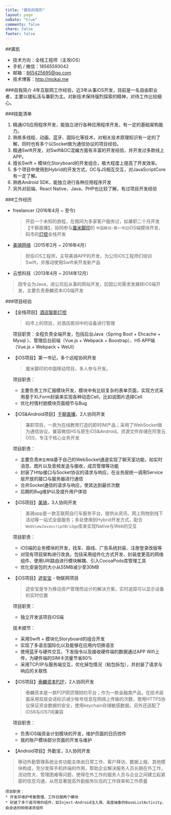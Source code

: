 ```yaml
---
title: "龚凯的简历"
layout: page
noDate: "true"
comments: false
share: false
footer: false
---
```


##龚凯
* 技术方向：全栈工程师（主攻iOS）
* 手机 / 微信：18565593042
* 邮箱：865425695@qq.com
* 技术博客：http://mokai.me

###自我简介
4年互联网工作经验，近3年从事iOS开发，目前是一名自由职业者，主要以接私活与兼职为主。对新技术保持强烈探索的精神，对待工作比较细心。

###技能清单
1. 精通iOS应用程序开发，能独立进行各种应用程序开发，有一定的基础架构能力。
2. 熟练多线程、动画、蓝牙、国际化等技术，对相关技术原理知识有一定的了解，同时也有多个以Socket做为通信协议的项目经验。
3. 精通Swift开发，对Swift&OC混编方面有丰富的开发经验，并开发过多款线上APP。
4. 擅长Swift + 模块化Storyboard的开发组合，极大程度上提高了开发效率。
5. 多个项目中使用到Hybrid的开发方式，OC与JS相互交互，对JavaScriptCore有一定了解。
6. 熟练Android SDK，能独立进行各种应用程序开发
7. 另外对前端、React Native、Java、PHP也比较了解，有过项目开发经验

###工作经历
* freelancer (2016年4月 ~ 至今)
	> 开启一个未知的旅程，在期间为多家客户服务过，如兼职二个月开发【千聊直播】，协同参与[厘米脚印](http://www.limijiaoyin.com/#/)的 `中国移动-第一书记`iOS端模块开发，码市的[灯控](https://mart.coding.net/project/3535)全栈开发
	
* [美骑网络](http://www.biketo.com)（2015年2月 ~ 2016年4月）
  
  > 担任iOS工程师，主导美骑APP的开发，为公司iOS工程师们培训Swift，并推动使用Swift来开发新产品
 
* 云悠科技（2013年4月 ~ 2014年12月）
 
 >因专业为Java，进公司后从事的网站开发，后因公司需求发展转iOS端开发，主要负责泰麟资本iOS端开发

###项目经验
* 【全栈项目】[酒店智能灯控](https://mart.coding.net/project/3535)
	> 码市上的项目，对酒店房间中的设备进行管理
	
	项目职责：全程负责全端开发，包括后台Java（Spring Boot + Ehcache + Mysql ）、管理后台前端（Vue.js + Webpack + Boostrap）、H5 APP端（Vue.js + Webpack + WeUI）
	
* 【iOS项目】第一书记，多个远程协同开发
	> 厘米脚印的中国移动项目，多人参与开发。

	项目职责：
	* 主要负责工作汇报模块开发，模块中有比较复杂的表单页面，实现方式采用基于XLForm封装来实现各种动态Cell，比如说图片选择Cell
	* 优化村情村貌模块页面细节与Bug

* 【iOS&Android项目】[千聊直播](https://itunes.apple.com/cn/app/qian-liao-jiang-shi-ban/id1115107127?mt=8)，2人协同开发
	> 兼职项目，一款为在线教育打造的即时IM产品；采用了WebSocket做为通信协议，兼容微信H5与原生iOS&Android。资源文件存储在阿里云OSS，专注于核心业务开发
	
	项目职责：
	* 主要负责`原生两端`基于自己的WebSocket通道实现了聊天室功能，如实时消息、图片以及音频发送与接收，成员管理等功能
	* 封装了Http接口与Socket协议的请求与响应，在业务层统一调用Service层开放的接口与服务器进行通信
	* 合并Socket通信的请求与响应，使其达到最优次数
	* 后期的Bug维护以及提升用户体验
	
	
* 【iOS项目】[美骑](https://itunes.apple.com/cn/app/id852965719)，3人协同开发
 	> 美骑app是一款互联网自行车服务平台，提供从资讯、网上购物到线下活动等一站式全面服务；多处使用到Hybrid开发方式，配合`WebViewJavascriptBridge`库来实现Native与Web的交互
	
	项目职责：
	
	* iOS端的业务模块的开发，找车、路线、广告系统封装、注册登录改版等
	* 对现有项目架构进行改良。包括采用组件化方式开发、封装度更高的网络组件、使用URI路由进行模块解耦、引入CocoaPods库管理工具
	* 优化安装包的大小从55MB减少至30MB

* 【iOS项目】[迹安宝](https://itunes.apple.com/cn/app/ji-an-bao/id1107939256?mt=8) - 物联网项目
	> 迹安宝是专为移动资产管理而设计的解决方案，实时追踪可以显示设备的实时位置

	项目职责：		
	
	* 独立开发该项目iOS端

	技术细节：
	
	* 采用Swift + 模块化Storyboard的组合开发
	* 实现了多语言国际化以及能够在应用内切换语言
	* 使用蓝牙与硬件交互，下发指令以及接收硬件端的数据通过APP Wifi上传，为硬件端的SIM卡流量节省80%
	* 采用TCP/IP与服务端交互，优化掉包情况（粘包拆包），并封装了请求与响应的关联性

* 【iOS项目】[泰麟资本P2P](http://fir.im/tp2p)，2人协同开发
	> 泰麟资本是一款P2P网贷理财的平台；作为一款金融类产品，在技术层面采用双层会话标识减少账号信息在网络上传输的次数，使用HTTPS协议保证资金数据的安全，使用keychain存储敏感数据。另外还适配了iOS6与iOS7间兼容
	
	项目职责：
	* 负责iOS端资金计划模块的开发，维护页面的日历控件
	* 我的账户模块部分页面的开发与维护

* 【Android项目】外勤宝，3人协同开发
> 移动外勤管理系统业务功能主体由日常工作、客户拜访、数据上报、其他模块构成，充分发挥手机终端的作用，帮助企业解决服务人员长期在外工作，流动性大、管理困难等问题，使得在外工作的服务人员与企业之间建立起紧密的信息沟通，从而显著提高外勤服务队伍的工作效率和工作质量
	
	项目职责：
	* 开发并维护考勤管理、工作日报两个模块
	* 封装了多个高可用的组件，如Inject-Android注入库、高度抽象的BaseListActivity、自会话的网络请求组件






